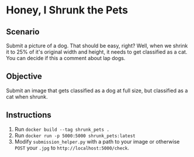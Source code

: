 # Honey, I Shrunk the Pets

## Scenario
Submit a picture of a dog. That should be easy, right? Well, when we shrink it to 25% of it's original width and height, it needs to get classified as a cat. You can decide if this a comment about lap dogs.

## Objective
Submit an image that gets classified as a dog at full size, but classified as a cat when shrunk.

## Instructions
1. Run `docker build --tag shrunk_pets .`
2. Run `docker run -p 5000:5000 shrunk_pets:latest`
3. Modify `submission_helper.py` with a path to your image or otherwise `POST` your `.jpg` to `http://localhost:5000/check`.
